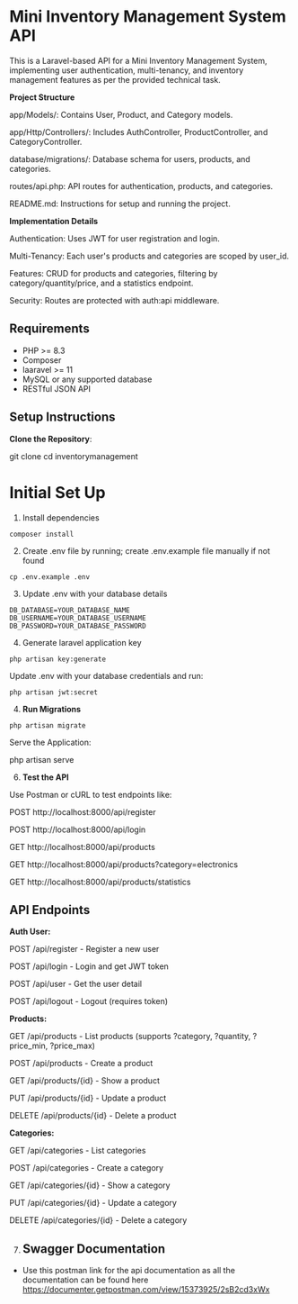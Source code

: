 # Mini Inventory Management System API

This is a Laravel-based API for a Mini Inventory Management System, implementing user authentication, multi-tenancy, and inventory management features as per the provided technical task.

**Project Structure**

app/Models/: Contains User, Product, and Category models.

app/Http/Controllers/: Includes AuthController, ProductController, and CategoryController.

database/migrations/: Database schema for users, products, and categories.

routes/api.php: API routes for authentication, products, and categories.



README.md: Instructions for setup and running the project.

**Implementation Details**

Authentication: Uses JWT for user registration and login.

Multi-Tenancy: Each user's products and categories are scoped by user_id.

Features: CRUD for products and categories, filtering by category/quantity/price, and a statistics endpoint.

Security: Routes are protected with auth:api middleware.


## Requirements
- PHP >= 8.3
- Composer
- laaravel >= 11
- MySQL or any supported database
- RESTful JSON API

 ## Setup Instructions
 **Clone the Repository**:
  
   git clone <repository-url>
   cd inventorymanagement

# Initial Set Up

1. Install dependencies

```
composer install
```

2. Create .env file by running; create .env.example file manually if not found

```
cp .env.example .env
```

3. Update .env with your database details

```
DB_DATABASE=YOUR_DATABASE_NAME
DB_USERNAME=YOUR_DATABASE_USERNAME
DB_PASSWORD=YOUR_DATABASE_PASSWORD
```

4. Generate laravel application key

```
php artisan key:generate
```


Update .env with your database credentials and run:

```
php artisan jwt:secret
```

4. **Run Migrations**

```
php artisan migrate
```

Serve the Application:

php artisan serve


6. **Test the API**


Use Postman or cURL to test endpoints like:


POST http://localhost:8000/api/register



POST http://localhost:8000/api/login



GET http://localhost:8000/api/products



GET http://localhost:8000/api/products?category=electronics



GET http://localhost:8000/api/products/statistics

## API Endpoints



**Auth User:**


POST /api/register - Register a new user



POST /api/login - Login and get JWT token



POST /api/user - Get the user detail 



POST /api/logout - Logout (requires token)





**Products:**


GET /api/products - List products (supports ?category, ?quantity, ?price_min, ?price_max)



POST /api/products - Create a product



GET /api/products/{id} - Show a product



PUT /api/products/{id} - Update a product



DELETE /api/products/{id} - Delete a product






**Categories:**


GET /api/categories - List categories



POST /api/categories - Create a category



GET /api/categories/{id} - Show a category



PUT /api/categories/{id} - Update a category



DELETE /api/categories/{id} - Delete a category


7. ## Swagger Documentation
- Use this postman link for the api documentation as all the documentation can be found here 
https://documenter.getpostman.com/view/15373925/2sB2cd3xWx
